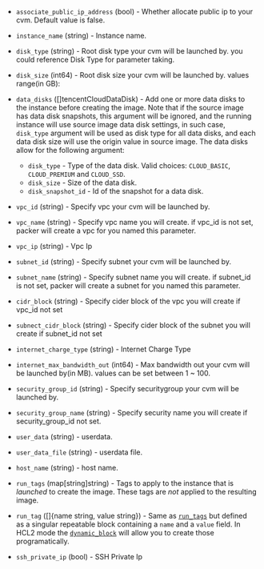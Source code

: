 <!-- Code generated from the comments of the TencentCloudRunConfig struct in builder/tencentcloud/cvm/run_config.go; DO NOT EDIT MANUALLY -->

-   `associate_public_ip_address` (bool) - Whether allocate public ip to your cvm.
    Default value is false.
    
-   `instance_name` (string) - Instance name.
    
-   `disk_type` (string) - Root disk type your cvm will be launched by. you could
    reference Disk Type
    for parameter taking.
    
-   `disk_size` (int64) - Root disk size your cvm will be launched by. values range(in GB):
    
-   `data_disks` ([]tencentCloudDataDisk) - Add one or more data disks to the instance before creating the image.
    Note that if the source image has data disk snapshots, this argument
    will be ignored, and the running instance will use source image data
    disk settings, in such case, `disk_type` argument will be used as disk
    type for all data disks, and each data disk size will use the origin
    value in source image.
    The data disks allow for the following argument:
    -  `disk_type` - Type of the data disk. Valid choices: `CLOUD_BASIC`, `CLOUD_PREMIUM` and `CLOUD_SSD`.
    -  `disk_size` - Size of the data disk.
    -  `disk_snapshot_id` - Id of the snapshot for a data disk.
    
-   `vpc_id` (string) - Specify vpc your cvm will be launched by.
    
-   `vpc_name` (string) - Specify vpc name you will create. if vpc_id is not set, packer will
    create a vpc for you named this parameter.
    
-   `vpc_ip` (string) - Vpc Ip
-   `subnet_id` (string) - Specify subnet your cvm will be launched by.
    
-   `subnet_name` (string) - Specify subnet name you will create. if subnet_id is not set, packer will
    create a subnet for you named this parameter.
    
-   `cidr_block` (string) - Specify cider block of the vpc you will create if vpc_id not set
    
-   `subnect_cidr_block` (string) - Specify cider block of the subnet you will create if
    subnet_id not set
    
-   `internet_charge_type` (string) - Internet Charge Type
-   `internet_max_bandwidth_out` (int64) - Max bandwidth out your cvm will be launched by(in MB).
    values can be set between 1 ~ 100.
    
-   `security_group_id` (string) - Specify securitygroup your cvm will be launched by.
    
-   `security_group_name` (string) - Specify security name you will create if security_group_id not set.
    
-   `user_data` (string) - userdata.
    
-   `user_data_file` (string) - userdata file.
    
-   `host_name` (string) - host name.
    
-   `run_tags` (map[string]string) - Tags to apply to the instance that is *launched* to create the image.
    These tags are *not* applied to the resulting image.
    
-   `run_tag` ([]{name string, value string}) - Same as [`run_tags`](#run_tags) but defined as a singular repeatable
    block containing a `name` and a `value` field. In HCL2 mode the
    [`dynamic_block`](https://packer.io/docs/configuration/from-1.5/expressions.html#dynamic-blocks)
    will allow you to create those programatically.
    
-   `ssh_private_ip` (bool) - SSH Private Ip